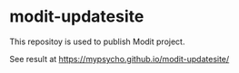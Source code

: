 # modit-updatesite
This repositoy is used to publish Modit project.

See result at https://mypsycho.github.io/modit-updatesite/
